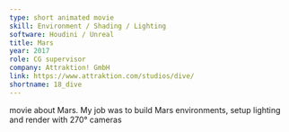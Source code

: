 ```yaml
---
type: short animated movie
skill: Environment / Shading / Lighting
software: Houdini / Unreal
title: Mars
year: 2017
role: CG supervisor
company: Attraktion! GmbH
link: https://www.attraktion.com/studios/dive/
shortname: 18_dive
---
```


movie about Mars. My job was to build Mars environments, setup lighting and render with 270° cameras